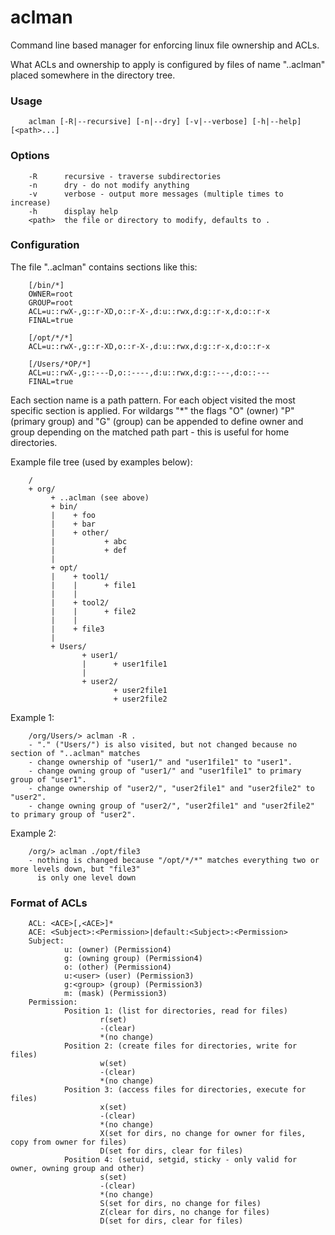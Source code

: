 # aclman

Command line based manager for enforcing linux file ownership and ACLs.

What ACLs and ownership to apply is configured by files of name "..aclman" placed somewhere in the directory tree.

### Usage

        aclman [-R|--recursive] [-n|--dry] [-v|--verbose] [-h|--help] [<path>...]

### Options

        -R      recursive - traverse subdirectories
        -n      dry - do not modify anything
        -v      verbose - output more messages (multiple times to increase)
        -h      display help
        <path>  the file or directory to modify, defaults to .

### Configuration
The file "..aclman" contains sections like this:

        [/bin/*]
        OWNER=root
        GROUP=root
        ACL=u::rwX-,g::r-XD,o::r-X-,d:u::rwx,d:g::r-x,d:o::r-x
        FINAL=true
        
        [/opt/*/*]
        ACL=u::rwX-,g::r-XD,o::r-X-,d:u::rwx,d:g::r-x,d:o::r-x
        
        [/Users/*OP/*]
        ACL=u::rwX-,g::---D,o::----,d:u::rwx,d:g::---,d:o::---
        FINAL=true

Each section name is a path pattern. For each object visited the most specific section is applied.
For wildargs "*" the flags "O" (owner) "P" (primary group) and "G" (group) can be appended to define owner and group depending on the matched path part - this is useful for home directories.
        
Example file tree (used by examples below):

        /
        + org/
             + ..aclman (see above)
             + bin/
             |    + foo
             |    + bar
             |    + other/
             |           + abc
             |           + def
             |
             + opt/
             |    + tool1/
             |    |      + file1
             |    |
             |    + tool2/
             |    |      + file2
             |    |
             |    + file3
             |
             + Users/
                    + user1/
                    |      + user1file1
                    |
                    + user2/
                           + user2file1
                           + user2file2

Example 1:

        /org/Users/> aclman -R .
        - "." ("Users/") is also visited, but not changed because no section of "..aclman" matches
        - change ownership of "user1/" and "user1file1" to "user1".
        - change owning group of "user1/" and "user1file1" to primary group of "user1".
        - change ownership of "user2/", "user2file1" and "user2file2" to "user2".
        - change owning group of "user2/", "user2file1" and "user2file2" to primary group of "user2".

Example 2:

        /org/> aclman ./opt/file3
        - nothing is changed because "/opt/*/*" matches everything two or more levels down, but "file3"
          is only one level down

### Format of ACLs

        ACL: <ACE>[,<ACE>]*
        ACE: <Subject>:<Permission>|default:<Subject>:<Permission>
        Subject:
                u: (owner) (Permission4)
                g: (owning group) (Permission4)
                o: (other) (Permission4)
                u:<user> (user) (Permission3)
                g:<group> (group) (Permission3)
                m: (mask) (Permission3)
        Permission:
                Position 1: (list for directories, read for files)
                        r(set)
                        -(clear)
                        *(no change)
                Position 2: (create files for directories, write for files)
                        w(set)
                        -(clear)
                        *(no change)
                Position 3: (access files for directories, execute for files)
                        x(set)
                        -(clear)
                        *(no change)
                        X(set for dirs, no change for owner for files, copy from owner for files)
                        D(set for dirs, clear for files)
                Position 4: (setuid, setgid, sticky - only valid for owner, owning group and other)
                        s(set)
                        -(clear)
                        *(no change)
                        S(set for dirs, no change for files)
                        Z(clear for dirs, no change for files)
                        D(set for dirs, clear for files)
